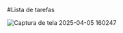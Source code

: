 #Lista de tarefas


![Captura de tela 2025-04-05 160247](https://github.com/user-attachments/assets/bb6412cb-794f-493c-b407-7a18dcb50348)
